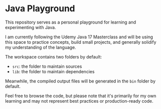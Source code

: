 # Java Playground

This repository serves as a personal playground for learning and experimenting with Java.

I am currently following the Udemy Java 17 Masterclass and will be using this space to practice concepts, build small projects, and generally solidify my understanding of the language.

The workspace contains two folders by default:

- `src`: the folder to maintain sources
- `lib`: the folder to maintain dependencies

Meanwhile, the compiled output files will be generated in the `bin` folder by default.

Feel free to browse the code, but please note that it's primarily for my own learning and may not represent best practices or production-ready code.

